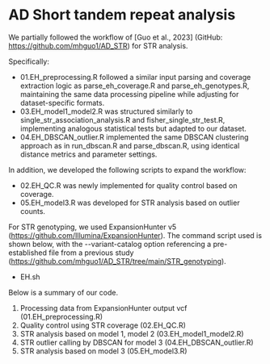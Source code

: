 # AD Short tandem repeat analysis

We partially followed the workflow of [Guo et al., 2023] (GitHub: https://github.com/mhguo1/AD_STR) for STR analysis.

Specifically:
- 01.EH_preprocessing.R followed a similar input parsing and coverage extraction logic as parse_eh_coverage.R and parse_eh_genotypes.R, maintaining the same data processing pipeline while adjusting for dataset-specific formats.
- 03.EH_model1_model2.R was structured similarly to single_str_association_analysis.R and fisher_single_str_test.R, implementing analogous statistical tests but adapted to our dataset.
- 04.EH_DBSCAN_outlier.R implemented the same DBSCAN clustering approach as in run_dbscan.R and parse_dbscan.R, using identical distance metrics and parameter settings.

In addition, we developed the following scripts to expand the workflow:
- 02.EH_QC.R was newly implemented for quality control based on coverage.
- 05.EH_model3.R was developed for STR analysis based on outlier counts.

For STR genotyping, we used ExpansionHunter v5 (https://github.com/Illumina/ExpansionHunter). The command script used is shown below, with the --variant-catalog option referencing a pre-established file from a previous study (https://github.com/mhguo1/AD_STR/tree/main/STR_genotyping).
- EH.sh

Below is a summary of our code.
1. Processing data from ExpansionHunter output vcf (01.EH_preprocessing.R)
2. Quality control using STR coverage (02.EH_QC.R)
3. STR analysis based on model 1, model 2 (03.EH_model1_model2.R)
4. STR outlier calling by DBSCAN for model 3 (04.EH_DBSCAN_outlier.R)
5. STR analysis based on model 3 (05.EH_model3.R)
